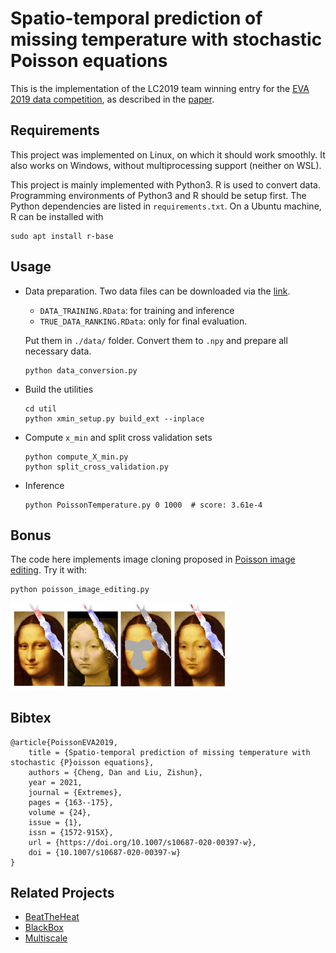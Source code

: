 # Spatio-temporal prediction of missing temperature with stochastic Poisson equations

This is the implementation of the LC2019 team winning entry for the [EVA 2019 data competition](https://web.math.pmf.unizg.hr/eva2019/competitions-1/data-challenge), as described in the [paper](https://doi.org/10.1007/s10687-020-00397-w).


## Requirements
This project was implemented on Linux, on which it should work smoothly.
It also works on Windows, without multiprocessing support (neither on WSL).

This project is mainly implemented with Python3. R is used to convert data. Programming environments of Python3 and R should be setup first. The Python dependencies are listed in ```requirements.txt```. On a Ubuntu machine, R can be installed with
```
sudo apt install r-base
```

## Usage
* Data preparation.
Two data files can be downloaded via the [link](https://github.com/BlackBox-EVA2019/BlackBox/blob/83d63fc3880d0835a776b2ddbf2f4a2369d17957/DATA_FILES.txt).
    * ```DATA_TRAINING.RData```: for training and inference
    * ```TRUE_DATA_RANKING.RData```: only for final evaluation. 

    Put them in ```./data/``` folder.
Convert them to ```.npy``` and prepare all necessary data.
    ```
    python data_conversion.py
    ```

* Build the utilities
    ```
    cd util
    python xmin_setup.py build_ext --inplace
    ```
* Compute ```x_min``` and split cross validation sets
    ```
    python compute_X_min.py
    python split_cross_validation.py
    ```
* Inference
    ```
    python PoissonTemperature.py 0 1000  # score: 3.61e-4
    ```

## Bonus
The code here implements image cloning proposed in [Poisson image editing](https://doi.org/10.1145/882262.882269). Try it with:
```
python poisson_image_editing.py
```

<img src="https://github.com/zishun/Poisson-EVA2019/raw/main/data/pie/pie_result.png" width="350"/>

## Bibtex
```
@article{PoissonEVA2019,
    title = {Spatio-temporal prediction of missing temperature with stochastic {P}oisson equations},
    authors = {Cheng, Dan and Liu, Zishun},
    year = 2021,
    journal = {Extremes},
    pages = {163--175},
    volume = {24},
    issue = {1},
    issn = {1572-915X},
    url = {https://doi.org/10.1007/s10687-020-00397-w},
    doi = {10.1007/s10687-020-00397-w}
}
```

## Related Projects
* [BeatTheHeat](https://github.com/dcastrocamilo/EVAChallenge2019)
* [BlackBox](https://github.com/BlackBox-EVA2019/BlackBox)
* [Multiscale](https://github.com/Joonpyo-Kim/QFM)
